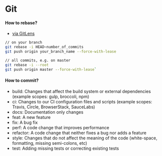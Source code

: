 # Git

#### How to rebase?
* [via GitLens](https://www.youtube.com/watch?v=P5p71fguFNI)

```bash
// on your branch
git rebase -i HEAD~number_of_commits
git push origin your_branch_name --force-with-lease
```

```bash
// all commits, e.g. on master
git rebase -i --root
git push origin master --force-with-lease`
```

#### How to commit?

- build: Changes that affect the build system or external dependencies (example scopes: gulp, broccoli, npm)
- ci: Changes to our CI configuration files and scripts (example scopes: Travis, Circle, BrowserStack, SauceLabs)
- docs: Documentation only changes
- feat: A new feature
- fix: A bug fix
- perf: A code change that improves performance
- refactor: A code change that neither fixes a bug nor adds a feature
- style: Changes that do not affect the meaning of the code (white-space, formatting, missing semi-colons, etc)
- test: Adding missing tests or correcting existing tests

